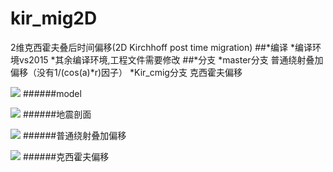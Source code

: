 # kir_mig2D
2维克西霍夫叠后时间偏移(2D Kirchhoff post time migration)
##*编译
	*编译环境vs2015
	*其余编译环境,工程文件需要修改
##*分支
	*master分支 普通绕射叠加偏移（没有1/(cos(a)*r)因子）
	*Kir_cmig分支 克西霍夫偏移
	
![](https://github.com/seancug/kir_mig2D/tree/kir_mig2D/picture/model.gif)
######model

![](https://github.com/seancug/kir_mig2D/tree/kir_mig2D/picture/before_migraton.gif)
######地震剖面

![](https://github.com/seancug/kir_mig2D/tree/kir_mig2D/picture/simple_migration.gif)
######普通绕射叠加偏移

![](https://github.com/seancug/kir_mig2D/tree/kir_mig2D/picture/Kirchhoff_migration.gif)
######克西霍夫偏移
